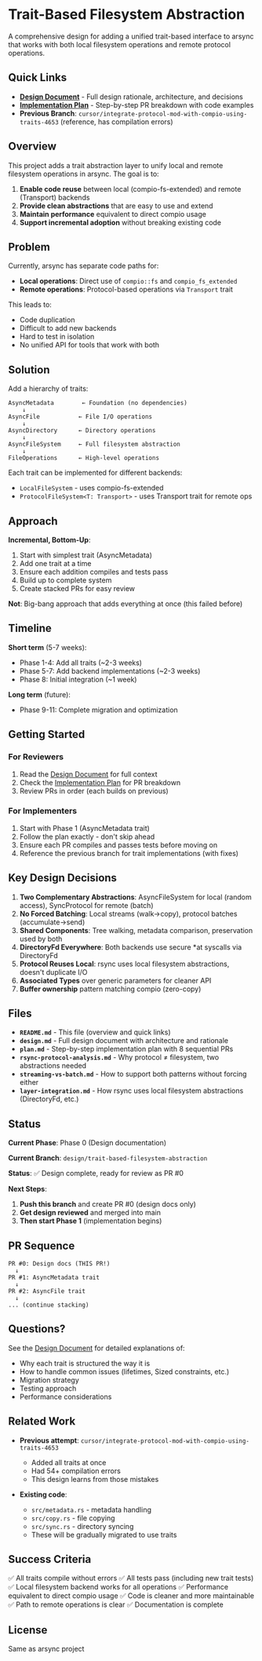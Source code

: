 # Trait-Based Filesystem Abstraction

A comprehensive design for adding a unified trait-based interface to arsync that works with both local filesystem operations and remote protocol operations.

## Quick Links

- **[Design Document](./design.md)** - Full design rationale, architecture, and decisions
- **[Implementation Plan](./plan.md)** - Step-by-step PR breakdown with code examples
- **Previous Branch**: `cursor/integrate-protocol-mod-with-compio-using-traits-4653` (reference, has compilation errors)

## Overview

This project adds a trait abstraction layer to unify local and remote filesystem operations in arsync. The goal is to:

1. **Enable code reuse** between local (compio-fs-extended) and remote (Transport) backends
2. **Provide clean abstractions** that are easy to use and extend
3. **Maintain performance** equivalent to direct compio usage
4. **Support incremental adoption** without breaking existing code

## Problem

Currently, arsync has separate code paths for:
- **Local operations**: Direct use of `compio::fs` and `compio_fs_extended`
- **Remote operations**: Protocol-based operations via `Transport` trait

This leads to:
- Code duplication
- Difficult to add new backends
- Hard to test in isolation
- No unified API for tools that work with both

## Solution

Add a hierarchy of traits:

```
AsyncMetadata        ← Foundation (no dependencies)
    ↓
AsyncFile           ← File I/O operations
    ↓
AsyncDirectory      ← Directory operations
    ↓
AsyncFileSystem     ← Full filesystem abstraction
    ↓
FileOperations      ← High-level operations
```

Each trait can be implemented for different backends:
- `LocalFileSystem` - uses compio-fs-extended
- `ProtocolFileSystem<T: Transport>` - uses Transport trait for remote ops

## Approach

**Incremental, Bottom-Up**:
1. Start with simplest trait (AsyncMetadata)
2. Add one trait at a time
3. Ensure each addition compiles and tests pass
4. Build up to complete system
5. Create stacked PRs for easy review

**Not**: Big-bang approach that adds everything at once (this failed before)

## Timeline

**Short term** (5-7 weeks):
- Phase 1-4: Add all traits (~2-3 weeks)
- Phase 5-7: Add backend implementations (~2-3 weeks)
- Phase 8: Initial integration (~1 week)

**Long term** (future):
- Phase 9-11: Complete migration and optimization

## Getting Started

### For Reviewers

1. Read the [Design Document](./design.md) for full context
2. Check the [Implementation Plan](./plan.md) for PR breakdown
3. Review PRs in order (each builds on previous)

### For Implementers

1. Start with Phase 1 (AsyncMetadata trait)
2. Follow the plan exactly - don't skip ahead
3. Ensure each PR compiles and passes tests before moving on
4. Reference the previous branch for trait implementations (with fixes)

## Key Design Decisions

1. **Two Complementary Abstractions**: AsyncFileSystem for local (random access), SyncProtocol for remote (batch)
2. **No Forced Batching**: Local streams (walk→copy), protocol batches (accumulate→send)
3. **Shared Components**: Tree walking, metadata comparison, preservation used by both
4. **DirectoryFd Everywhere**: Both backends use secure *at syscalls via DirectoryFd
5. **Protocol Reuses Local**: rsync uses local filesystem abstractions, doesn't duplicate I/O
6. **Associated Types** over generic parameters for cleaner API
7. **Buffer ownership** pattern matching compio (zero-copy)

## Files

- **`README.md`** - This file (overview and quick links)
- **`design.md`** - Full design document with architecture and rationale
- **`plan.md`** - Step-by-step implementation plan with 8 sequential PRs
- **`rsync-protocol-analysis.md`** - Why protocol ≠ filesystem, two abstractions needed
- **`streaming-vs-batch.md`** - How to support both patterns without forcing either
- **`layer-integration.md`** - How rsync uses local filesystem abstractions (DirectoryFd, etc.)

## Status

**Current Phase**: Phase 0 (Design documentation)

**Current Branch**: `design/trait-based-filesystem-abstraction`

**Status**: ✅ Design complete, ready for review as PR #0

**Next Steps**:
1. **Push this branch** and create PR #0 (design docs only)
2. **Get design reviewed** and merged into main
3. **Then start Phase 1** (implementation begins)

## PR Sequence

```
PR #0: Design docs (THIS PR!)
  ↓
PR #1: AsyncMetadata trait
  ↓
PR #2: AsyncFile trait
  ↓
... (continue stacking)
```

## Questions?

See the [Design Document](./design.md) for detailed explanations of:
- Why each trait is structured the way it is
- How to handle common issues (lifetimes, Sized constraints, etc.)
- Migration strategy
- Testing approach
- Performance considerations

## Related Work

- **Previous attempt**: `cursor/integrate-protocol-mod-with-compio-using-traits-4653`
  - Added all traits at once
  - Had 54+ compilation errors
  - This design learns from those mistakes

- **Existing code**:
  - `src/metadata.rs` - metadata handling
  - `src/copy.rs` - file copying
  - `src/sync.rs` - directory syncing
  - These will be gradually migrated to use traits

## Success Criteria

✅ All traits compile without errors
✅ All tests pass (including new trait tests)
✅ Local filesystem backend works for all operations
✅ Performance equivalent to direct compio usage
✅ Code is cleaner and more maintainable
✅ Path to remote operations is clear
✅ Documentation is complete

## License

Same as arsync project

